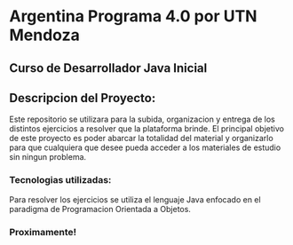 # Argentina Programa 4.0 por UTN Mendoza

## Curso de Desarrollador Java Inicial 

## Descripcion del Proyecto:

Este repositorio se utilizara para la subida, organizacion y entrega de los distintos ejercicios a resolver que la plataforma brinde. El principal objetivo de este proyecto es poder abarcar la totalidad del material y organizarlo para que cualquiera que desee pueda acceder a los materiales de estudio sin ningun problema.

### Tecnologias utilizadas:

Para resolver los ejercicios se utiliza el lenguaje Java enfocado en el paradigma de Programacion Orientada a Objetos.

### Proximamente!

